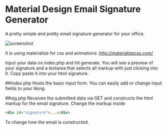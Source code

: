 # Material Design Email Signature Generator
A pretty simple and pretty email signature generator for your office.

![screenshot](https://mir-cdn.behance.net/v1/rendition/project_modules/max_1200/138f4128666961.55cbb34ab08b9.jpg)

It is using materialize for css and animations:
http://materializecss.com/

Input your data on index.php and hit generate. 
You will see a preview of your signature and a textarea that selects all markup with just clicking into it. 
Copy paste it into your html signature.

##index.php
Hosts the basic input form. You can easily add or change input fields to your liking. 

##sig.php
Receives the submitted data via GET and constructs the html markup for the email signature.
Change the markup inside 
```html
<div id="signature">...</div>
```
To change how the email is constructed.
